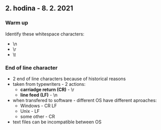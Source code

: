## 2. hodina - 8. 2. 2021

### Warm up

Identify these whitespace characters:
- \n
- \r
- \t


### End of line character

- 2 end of line characters because of historical reasons
- taken from typewriters - 2 actions:
  - **carriadge return (CR)** - \r
  - **line feed (LF)** - \n
- when transfered to software - different OS have different aproaches:
  - Windows - CR LF
  - Unix - LF
  - some other - CR
- text files can be incompatible between OS
